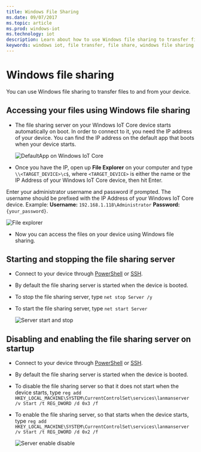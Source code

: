 ```yaml
---
title: Windows File Sharing
ms.date: 09/07/2017
ms.topic: article
ms.prod: windows-iot
ms.technology: iot
description: Learn about how to use Windows file sharing to transfer files to and from your device.
keywords: windows iot, file transfer, file share, windows file sharing
---
```


# Windows file sharing

You can use Windows file sharing to transfer files to and from your device.

## Accessing your files using Windows file sharing
* The file sharing server on your Windows IoT Core device starts automatically on boot.  In order to connect to it, you need the IP address of your device.  You can find the IP address on the default app that boots when your device starts.

    ![DefaultApp on Windows IoT Core](../media/WindowsFileSharing/DefaultApp.png)

* Once you have the IP, open up **File Explorer** on your computer and type `\\<TARGET_DEVICE>\c$`, where `<TARGET_DEVICE>` is either the name or the IP Address of your Windows IoT Core device, then hit Enter.  

Enter your administrator username and password if prompted. The username should be prefixed with the IP Address of your Windows IoT Core device. Example: **Username:** `192.168.1.118\Administrator`  **Password:** `{your_password}`.

![File explorer](../media/WindowsFileSharing/smb_file_explorer.png)

* Now you can access the files on your device using Windows file sharing.

## Starting and stopping the file sharing server
* Connect to your device through [PowerShell](../connect-your-device/powershell.md) or [SSH](../connect-your-device/ssh.md).
* By default the file sharing  server is started when the device is booted.
* To stop the file sharing  server, type `net stop Server /y`
* To start the file sharing  server, type `net start Server`

    ![Server start and stop](../media/WindowsFileSharing/smb_start_stop.png)

## Disabling and enabling the file sharing server on startup
* Connect to your device through [PowerShell](../connect-your-device/powershell.md) or [SSH](../connect-your-device/ssh.md).
* By default the file sharing  server is started when the device is booted.
* To disable the file sharing  server so that it does not start when the device starts, type `reg add HKEY_LOCAL_MACHINE\SYSTEM\CurrentControlSet\services\lanmanserver /v Start /t REG_DWORD /d 0x3 /f`
* To enable the file sharing server, so that starts when the device starts, type `reg add HKEY_LOCAL_MACHINE\SYSTEM\CurrentControlSet\services\lanmanserver /v Start /t REG_DWORD /d 0x2 /f`

    ![Server enable disable](../media/WindowsFileSharing/smb_enable_disable.png)
